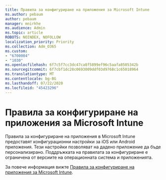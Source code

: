 ```yaml
---
title: Правила за конфигуриране на приложения за Microsoft Intune
ms.author: pebaum
author: pebaum
manager: mnirkhe
ms.audience: Admin
ms.topic: article
ROBOTS: NOINDEX, NOFOLLOW
localization_priority: Priority
ms.collection: Adm_O365
ms.custom:
- "6700004"
- "1030"
ms.openlocfilehash: 6f7c5f7cc3dc47ca8f5899ef96c5aafa8505342b
ms.sourcegitcommit: 6f7cbf1dc28c0693009ddf03d9768c1c65018964
ms.translationtype: MT
ms.contentlocale: bg-BG
ms.lasthandoff: 07/22/2020
ms.locfileid: "45423296"
---
```

# <a name="app-configuration-policies-for-microsoft-intune"></a>Правила за конфигуриране на приложения за Microsoft Intune

Правила за конфигуриране на приложения в Microsoft Intune предоставят конфигурационни настройки за iOS или Android приложения. Тези настройки позволяват на дадено приложение да бъде персонализирано. Поддръжката на правилата за конфигуриране е ограничена от версиите на операционната система и приложенията.

За повече информация вижте [Правила за конфигуриране на приложения за Microsoft Intune](https://docs.microsoft.com/intune/app-configuration-policies-overview).
